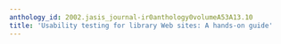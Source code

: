 ```yaml
---
anthology_id: 2002.jasis_journal-ir0anthology0volumeA53A13.10
title: 'Usability testing for library Web sites: A hands-on guide'
---
```

